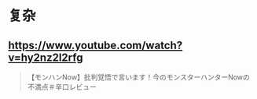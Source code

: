 # 复杂

## https://www.youtube.com/watch?v=hy2nz2l2rfg

> 【モンハンNow】批判覚悟で言います！今のモンスターハンターNowの不満点＃辛口レビュー 
